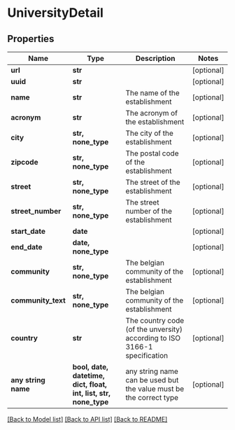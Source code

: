 # UniversityDetail


## Properties
Name | Type | Description | Notes
------------ | ------------- | ------------- | -------------
**url** | **str** |  | [optional] 
**uuid** | **str** |  | [optional] 
**name** | **str** | The name of the establishment | [optional] 
**acronym** | **str** | The acronym of the establishment | [optional] 
**city** | **str, none_type** | The city of the establishment | [optional] 
**zipcode** | **str, none_type** | The postal code of the establishment | [optional] 
**street** | **str, none_type** | The street of the establishment | [optional] 
**street_number** | **str, none_type** | The street number of the establishment | [optional] 
**start_date** | **date** |  | [optional] 
**end_date** | **date, none_type** |  | [optional] 
**community** | **str, none_type** | The belgian community of the establishment | [optional] 
**community_text** | **str, none_type** | The belgian community of the establishment | [optional] 
**country** | **str** | The country code (of the unversity) according to ISO 3166-1 specification | [optional] 
**any string name** | **bool, date, datetime, dict, float, int, list, str, none_type** | any string name can be used but the value must be the correct type | [optional]

[[Back to Model list]](../README.md#documentation-for-models) [[Back to API list]](../README.md#documentation-for-api-endpoints) [[Back to README]](../README.md)


